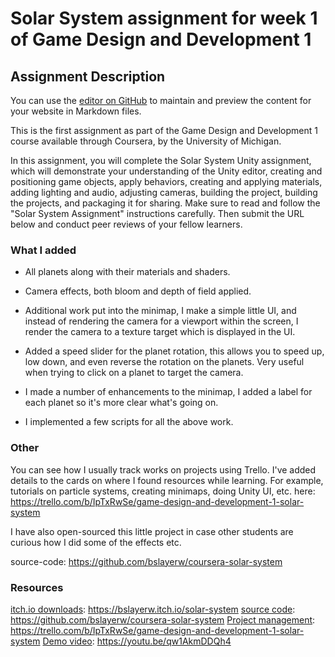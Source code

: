 # Solar System assignment for week 1 of Game Design and Development 1

## Assignment Description

You can use the [editor on GitHub](https://github.com/bslayerw/coursera-solar-system/edit/gh-pages/index.md) to maintain and preview the content for your website in Markdown files.

This is the first assignment as part of the Game Design and Development 1 course available through Coursera, by the University of Michigan.

In this assignment, you will complete the Solar System Unity assignment, which will demonstrate your understanding of the Unity editor, creating and positioning game objects, apply behaviors, creating and applying materials, adding lighting and audio, adjusting cameras, building the project, building the projects, and packaging it for sharing. Make sure to read and follow the "Solar System Assignment" instructions carefully. Then submit the URL below and conduct peer reviews of your fellow learners.

### What I added

- All planets along with their materials and shaders.

- Camera effects, both bloom and depth of field applied.

- Additional work put into the minimap, I make a simple little UI, and instead of rendering the camera for a viewport within the screen, I render the camera to a texture target which is displayed in the UI.

- Added a speed slider for the planet rotation, this allows you to speed up, low down, and even reverse the rotation on the planets. Very useful when trying to click on a planet to target the camera.

- I made a number of enhancements to the minimap, I added a label for each planet so it's more clear what's going on.

- I implemented a few scripts for all the above work.

### Other

You can see how I usually track works on projects using Trello. I've added details to the cards on where I found resources while learning. For example, tutorials on particle systems, creating minimaps, doing Unity UI, etc. here: https://trello.com/b/IpTxRwSe/game-design-and-development-1-solar-system

I have also open-sourced this little project in case other students are curious how I did some of the effects etc.

source-code: https://github.com/bslayerw/coursera-solar-system

### Resources

[itch.io downloads](https://bslayerw.itch.io/solar-system): https://bslayerw.itch.io/solar-system
[source code](https://github.com/bslayerw/coursera-solar-system): https://github.com/bslayerw/coursera-solar-system
[Project management](https://trello.com/b/IpTxRwSe/game-design-and-development-1-solar-system): https://trello.com/b/IpTxRwSe/game-design-and-development-1-solar-system
[Demo video](https://youtu.be/qw1AkmDDQh4): https://youtu.be/qw1AkmDDQh4
